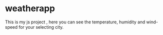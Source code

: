 # weatherapp
This is my js project , here you can see the temperature, humidity and wind-speed for your selecting city.
